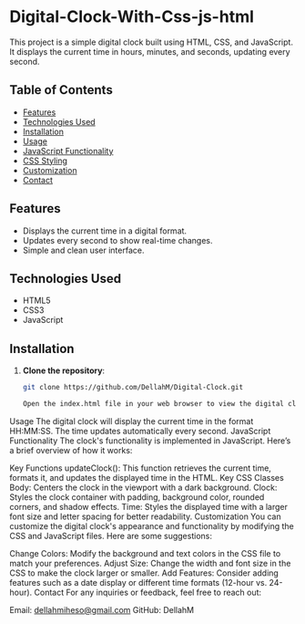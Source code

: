 # Digital-Clock-With-Css-js-html


This project is a simple digital clock built using HTML, CSS, and JavaScript. It displays the current time in hours, minutes, and seconds, updating every second.

## Table of Contents

- [Features](#features)
- [Technologies Used](#technologies-used)
- [Installation](#installation)
- [Usage](#usage)
- [JavaScript Functionality](#javascript-functionality)
- [CSS Styling](#css-styling)
- [Customization](#customization)
- [Contact](#contact)

## Features

- Displays the current time in a digital format.
- Updates every second to show real-time changes.
- Simple and clean user interface.

## Technologies Used

- HTML5
- CSS3
- JavaScript

## Installation

1. **Clone the repository**:
   ```bash
   git clone https://github.com/DellahM/Digital-Clock.git

   Open the index.html file in your web browser to view the digital clock.

Usage
The digital clock will display the current time in the format HH:MM:SS.
The time updates automatically every second.
JavaScript Functionality
The clock's functionality is implemented in JavaScript. Here’s a brief overview of how it works:

Key Functions
updateClock(): This function retrieves the current time, formats it, and updates the displayed time in the HTML.
Key CSS Classes
Body: Centers the clock in the viewport with a dark background.
Clock: Styles the clock container with padding, background color, rounded corners, and shadow effects.
Time: Styles the displayed time with a larger font size and letter spacing for better readability.
Customization
You can customize the digital clock's appearance and functionality by modifying the CSS and JavaScript files. Here are some suggestions:

Change Colors: Modify the background and text colors in the CSS file to match your preferences.
Adjust Size: Change the width and font size in the CSS to make the clock larger or smaller.
Add Features: Consider adding features such as a date display or different time formats (12-hour vs. 24-hour).
Contact
For any inquiries or feedback, feel free to reach out:

Email: dellahmiheso@gmail.com
GitHub: DellahM
